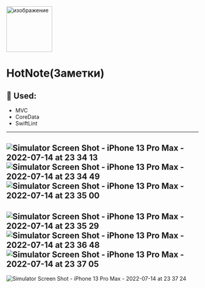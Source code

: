 <img width="120" alt="изображение" src="https://user-images.githubusercontent.com/100344157/179018107-da268146-7d02-49fd-b551-5088339572d9.png">

# HotNote(Заметки)
## 📌 Used:
 - MVC
 - CoreData
 - SwiftLint
  ---


  ![Simulator Screen Shot - iPhone 13 Pro Max - 2022-07-14 at 23 34 13](https://user-images.githubusercontent.com/100344157/179069192-4a1c48f1-9ffc-4769-931b-cb44c3969b1e.png)  ![Simulator Screen Shot - iPhone 13 Pro Max - 2022-07-14 at 23 34 49](https://user-images.githubusercontent.com/100344157/179069488-3dd1606d-f1f6-411a-b1e1-228f3c697a15.png) ![Simulator Screen Shot - iPhone 13 Pro Max - 2022-07-14 at 23 35 00](https://user-images.githubusercontent.com/100344157/179069566-42d6cb75-d284-401e-8c44-f5a29326064c.png)
  ---
  
![Simulator Screen Shot - iPhone 13 Pro Max - 2022-07-14 at 23 35 29](https://user-images.githubusercontent.com/100344157/179070118-54779386-af5f-4fd7-acb9-93743b03a52c.png)
![Simulator Screen Shot - iPhone 13 Pro Max - 2022-07-14 at 23 36 48](https://user-images.githubusercontent.com/100344157/179070124-dba88b44-fbab-4f46-a6fc-9d8b0d096a1b.png)
![Simulator Screen Shot - iPhone 13 Pro Max - 2022-07-14 at 23 37 05](https://user-images.githubusercontent.com/100344157/179070134-08afbe7d-9ed5-4e97-b0cd-43950bdf973f.png)
---
![Simulator Screen Shot - iPhone 13 Pro Max - 2022-07-14 at 23 37 24](https://user-images.githubusercontent.com/100344157/179070207-5333c677-83e8-40f5-a5b2-fe8e5e68b457.png)





